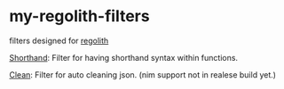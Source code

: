 # my-regolith-filters
filters designed for [regolith](https://github.com/Bedrock-OSS/regolith)

[Shorthand](https://github.com/evilguy50/regolith-shorthand): Filter for having shorthand syntax within functions.

[Clean](https://github.com/evilguy50/regolith-clean): Filter for auto cleaning json. (nim support not in realese build yet.)
